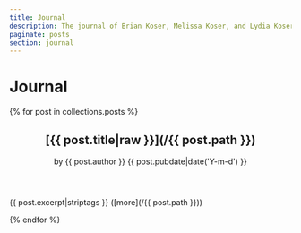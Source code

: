 ```yaml
---
title: Journal
description: The journal of Brian Koser, Melissa Koser, and Lydia Koser
paginate: posts
section: journal
---
```

# Journal

{% for post in collections.posts %}
<article>
    <header>
        <h2 class="post-title">[{{ post.title|raw }}](/{{ post.path }})</a></h2>
        <span class="post-author">by {{ post.author }}</span>
        <span class="post-date">{{ post.pubdate|date('Y-m-d') }}</span>
    </header>
    <p class="post-excerpt">{{ post.excerpt|striptags }} ([more](/{{ post.path }}))</p>
</article>
{% endfor %}